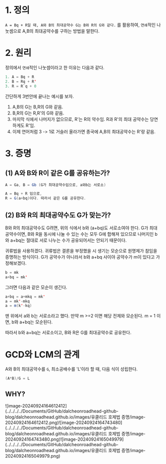 # 1. 정의

`A = Bq + R일 때, A와 B의 최대공약수 G는 B와 R의 G와 같다.` 를 활용하여, `연쇄`적인 나눗셈으로 A,B의 최대공약수를 구하는 방법을 말한다. 

# 2. 원리 

정의에서 `연쇄`적인 나눗셈이라고 한 이유는 다음과 같다. 
```java
1. A = Bq + R 
2. B = Rq + R'
3. R = R`q + 0 
```

간단하게 3번안에 끝나는 예시를 보자. 

1. A,B의 G는 B,R의 G와 같음.
2. B,R의 G는 R,R'의 G와 같음.
3. 마지막 식에서 나머지가 없으므로, R'는 R의 약수임. R과 R'의 최대 공약수는 당연하게도 R'임. 
4. 이제 연어처럼 3 -> 1로 거슬러 올라가면 종국에 A,B의 최대공약수는 R'랑 같음.

# 3. 증명

## (1) A와 B와 R이 같은 G를 공유하는가? 

````java
A = Ga, B = Gb (G가 최대공약수임으로, a와b는 서로소)

A = Bq + R 임으로, 
R = G(a+bq)이다. 따라서 같은 G를 공유한다.
````

## (2) B와 R의 최대공약수도 G가 맞는가? 

B와 R의 최대공약수도 G려면, 위의 식에서 b와 (a+bq)도 서로소여야 한다. 
G가 최대공약수이면, B와 R을 동시에 나눌 수 있는 수는 모두 G에 합해져 있으므로 나머지인 b와 a+bq는 절대로 서로 나누는 수가 공유되어서는 안되기 때문이다. 

귀류법을 사용하겠다. 
귀류법은 결론을 부정했을 시 생기는 모순으로 원명제가 참임을 증명하는 방식이다. 
 G가 공약수가 아니라서 b와 a+bq 사이야 공약수가 m이 있다고 가정해보겠다. 

```java
b = mk
a+bq = mk'
```

그러면 다음과 같은 모순이 생긴다.

```java
a+bq = a+mkq = mk'
a = mk'-mkq 
a = m(k'-kq)
```

맨 위에서 a와 b는 서로소라고 했다. 
만약 m >=2 이면 해당 전제와 모순된다. m = 1 이면, b와 a+bq는 모순된다. 

따라서 b와 a+bq는 서로소이고, B와 R은 G를 최대공약수로 공유한다. 
# GCD와 LCM의 관계

A와 B의 최대공약수를 `G`, 최소공배수를 'L'이라 할 때, 다음 식이 성립한다. 

```java
(A*B)/G = L
```

## WHY? 

![image-20240924164612412](../../../../Documents/GitHub/dalcheonroadhead-github-blog/dalcheonroadhead.github.io/images/유클리드 호제법 증명/image-20240924164612412.png)![image-20240924164743480](../../../../Documents/GitHub/dalcheonroadhead-github-blog/dalcheonroadhead.github.io/images/유클리드 호제법 증명/image-20240924164743480.png)![image-20240924165049979](../../../../Documents/GitHub/dalcheonroadhead-github-blog/dalcheonroadhead.github.io/images/유클리드 호제법 증명/image-20240924165049979.png)
